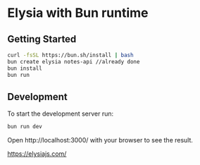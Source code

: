 # Elysia with Bun runtime

## Getting Started

```bash
curl -fsSL https://bun.sh/install | bash
bun create elysia notes-api //already done
bun install
bun run
```

## Development
To start the development server run:
```bash
bun run dev
```

Open http://localhost:3000/ with your browser to see the result.


https://elysiajs.com/